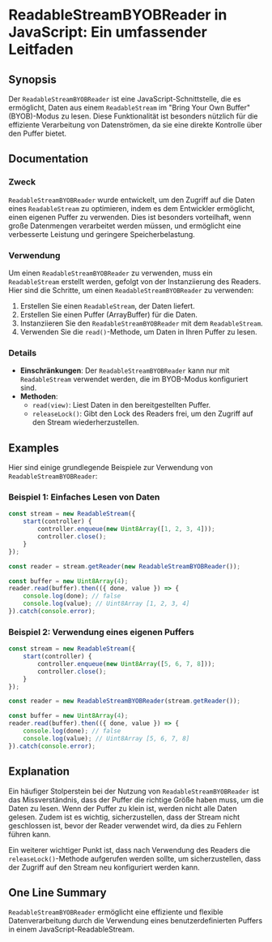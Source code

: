 <!--
Meta Description: # ReadableStreamBYOBReader in JavaScript: Ein umfassender Leitfaden ## Synopsis Der `ReadableStreamBYOBReader` ist eine JavaScript-Schnittstelle, die ...
Meta Keywords: readablestreambyobreader, die, der, daten, readablestream
-->

# ReadableStreamBYOBReader in JavaScript: Ein umfassender Leitfaden

## Synopsis
Der `ReadableStreamBYOBReader` ist eine JavaScript-Schnittstelle, die es ermöglicht, Daten aus einem `ReadableStream` im "Bring Your Own Buffer" (BYOB)-Modus zu lesen. Diese Funktionalität ist besonders nützlich für die effiziente Verarbeitung von Datenströmen, da sie eine direkte Kontrolle über den Puffer bietet.

## Documentation
### Zweck
`ReadableStreamBYOBReader` wurde entwickelt, um den Zugriff auf die Daten eines `ReadableStream` zu optimieren, indem es dem Entwickler ermöglicht, einen eigenen Puffer zu verwenden. Dies ist besonders vorteilhaft, wenn große Datenmengen verarbeitet werden müssen, und ermöglicht eine verbesserte Leistung und geringere Speicherbelastung.

### Verwendung
Um einen `ReadableStreamBYOBReader` zu verwenden, muss ein `ReadableStream` erstellt werden, gefolgt von der Instanziierung des Readers. Hier sind die Schritte, um einen `ReadableStreamBYOBReader` zu verwenden:

1. Erstellen Sie einen `ReadableStream`, der Daten liefert.
2. Erstellen Sie einen Puffer (ArrayBuffer) für die Daten.
3. Instanziieren Sie den `ReadableStreamBYOBReader` mit dem `ReadableStream`.
4. Verwenden Sie die `read()`-Methode, um Daten in Ihren Puffer zu lesen.

### Details
- **Einschränkungen**: Der `ReadableStreamBYOBReader` kann nur mit `ReadableStream` verwendet werden, die im BYOB-Modus konfiguriert sind.
- **Methoden**: 
  - `read(view)`: Liest Daten in den bereitgestellten Puffer.
  - `releaseLock()`: Gibt den Lock des Readers frei, um den Zugriff auf den Stream wiederherzustellen.

## Examples
Hier sind einige grundlegende Beispiele zur Verwendung von `ReadableStreamBYOBReader`:

### Beispiel 1: Einfaches Lesen von Daten
```javascript
const stream = new ReadableStream({
    start(controller) {
        controller.enqueue(new Uint8Array([1, 2, 3, 4]));
        controller.close();
    }
});

const reader = stream.getReader(new ReadableStreamBYOBReader());

const buffer = new Uint8Array(4);
reader.read(buffer).then(({ done, value }) => {
    console.log(done); // false
    console.log(value); // Uint8Array [1, 2, 3, 4]
}).catch(console.error);
```

### Beispiel 2: Verwendung eines eigenen Puffers
```javascript
const stream = new ReadableStream({
    start(controller) {
        controller.enqueue(new Uint8Array([5, 6, 7, 8]));
        controller.close();
    }
});

const reader = new ReadableStreamBYOBReader(stream.getReader());

const buffer = new Uint8Array(4);
reader.read(buffer).then(({ done, value }) => {
    console.log(done); // false
    console.log(value); // Uint8Array [5, 6, 7, 8]
}).catch(console.error);
```

## Explanation
Ein häufiger Stolperstein bei der Nutzung von `ReadableStreamBYOBReader` ist das Missverständnis, dass der Puffer die richtige Größe haben muss, um die Daten zu lesen. Wenn der Puffer zu klein ist, werden nicht alle Daten gelesen. Zudem ist es wichtig, sicherzustellen, dass der Stream nicht geschlossen ist, bevor der Reader verwendet wird, da dies zu Fehlern führen kann.

Ein weiterer wichtiger Punkt ist, dass nach Verwendung des Readers die `releaseLock()`-Methode aufgerufen werden sollte, um sicherzustellen, dass der Zugriff auf den Stream neu konfiguriert werden kann.

## One Line Summary
`ReadableStreamBYOBReader` ermöglicht eine effiziente und flexible Datenverarbeitung durch die Verwendung eines benutzerdefinierten Puffers in einem JavaScript-ReadableStream.